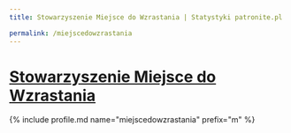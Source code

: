 ```yaml
---
title: Stowarzyszenie Miejsce do Wzrastania | Statystyki patronite.pl | Patromierz

permalink: /miejscedowzrastania
---
```


# [Stowarzyszenie Miejsce do Wzrastania](https://patronite.pl/miejscedowzrastania)

{% include profile.md name="miejscedowzrastania" prefix="m" %}
